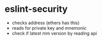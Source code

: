 # eslint-security

- checks address (ethers has this)
- reads for private key and mnemonic
- check if latest mm version by reading api
